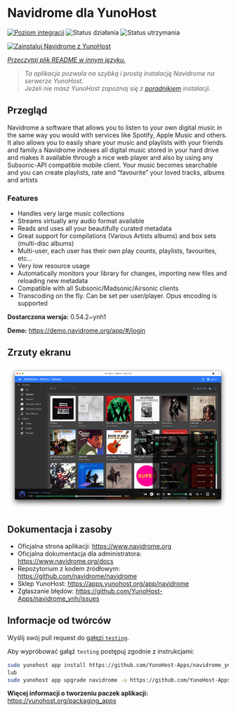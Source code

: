 <!--
To README zostało automatycznie wygenerowane przez <https://github.com/YunoHost/apps/tree/master/tools/readme_generator>
Nie powinno być ono edytowane ręcznie.
-->

# Navidrome dla YunoHost

[![Poziom integracji](https://apps.yunohost.org/badge/integration/navidrome)](https://ci-apps.yunohost.org/ci/apps/navidrome/)
![Status działania](https://apps.yunohost.org/badge/state/navidrome)
![Status utrzymania](https://apps.yunohost.org/badge/maintained/navidrome)

[![Zainstaluj Navidrome z YunoHost](https://install-app.yunohost.org/install-with-yunohost.svg)](https://install-app.yunohost.org/?app=navidrome)

*[Przeczytaj plik README w innym języku.](./ALL_README.md)*

> *Ta aplikacja pozwala na szybką i prostą instalację Navidrome na serwerze YunoHost.*  
> *Jeżeli nie masz YunoHost zapoznaj się z [poradnikiem](https://yunohost.org/install) instalacji.*

## Przegląd

Navidrome a software that allows you to listen to your own digital music in the same way you would with services like Spotify, Apple Music and others. It also allows you to easily share your music and playlists with your friends and family.s
Navidrome indexes all digital music stored in your hard drive and makes it available through a nice web player and also by using any Subsonic-API compatible mobile client. Your music becomes searchable and you can create playlists, rate and “favourite” your loved tracks, albums and artists

### Features

- Handles very large music collections
- Streams virtually any audio format available
- Reads and uses all your beautifully curated metadata
- Great support for compilations (Various Artists albums) and box sets (multi-disc albums)
- Multi-user, each user has their own play counts, playlists, favourites, etc...
- Very low resource usage
- Automatically monitors your library for changes, importing new files and reloading new metadata
- Compatible with all Subsonic/Madsonic/Airsonic clients
- Transcoding on the fly. Can be set per user/player. Opus encoding is supported


**Dostarczona wersja:** 0.54.2~ynh1

**Demo:** <https://demo.navidrome.org/app/#/login>

## Zrzuty ekranu

![Zrzut ekranu z Navidrome](./doc/screenshots/ss-desktop-player.png)

## Dokumentacja i zasoby

- Oficjalna strona aplikacji: <https://www.navidrome.org>
- Oficjalna dokumentacja dla administratora: <https://www.navidrome.org/docs>
- Repozytorium z kodem źródłowym: <https://github.com/navidrome/navidrome>
- Sklep YunoHost: <https://apps.yunohost.org/app/navidrome>
- Zgłaszanie błędów: <https://github.com/YunoHost-Apps/navidrome_ynh/issues>

## Informacje od twórców

Wyślij swój pull request do [gałęzi `testing`](https://github.com/YunoHost-Apps/navidrome_ynh/tree/testing).

Aby wypróbować gałąź `testing` postępuj zgodnie z instrukcjami:

```bash
sudo yunohost app install https://github.com/YunoHost-Apps/navidrome_ynh/tree/testing --debug
lub
sudo yunohost app upgrade navidrome -u https://github.com/YunoHost-Apps/navidrome_ynh/tree/testing --debug
```

**Więcej informacji o tworzeniu paczek aplikacji:** <https://yunohost.org/packaging_apps>
